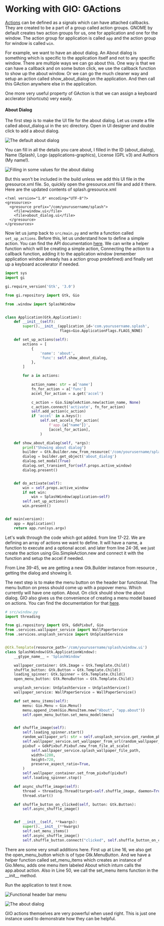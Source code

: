# Working with GIO: GActions

[Actions](https://developer.gnome.org/gio/2.64/GAction.html) can be defined as a signals which can have attached callbacks. They are created to be a part of a group called action groups. GNOME by default creates two action groups for us, one for application and one for the window. The action group for application is called `app` and the action group for window is called `win`.

For example, we want to have an about dialog. An About dialog is something which is specific to the application itself and not to any specific window. There are multiple ways we can go about this. One way is that we can have a callback and on some buton click, we use the callback function to show up the about window. Or we can go the much cleaner way and setup an action called show\_about\_dialog on the application. And then call this GAction anywhere else in the application. 

One more very useful property of GAction is that we can assign a keyboard acclerator \(shortcuts\) very easily. 

#### About Dialog

The first step is to make the UI file for the about dialog. Let us create a file called about\_dialog.ui in the src directory. Open in UI designer and double click to add a about dialog.

![The default about dialog](../.gitbook/assets/image%20%2828%29.png)

You can fill in all the details you care about, I filled in the ID \(about\_dialog\), Name \(Splash\), Logo \(applications-graphics\), License \(GPL v3\) and Authors \(My name!\).

![Filling in some values for the about dialog](../.gitbook/assets/image%20%2829%29.png)

But this won't be included in the build unless we add this UI file in the gresource.xml file. So, quickly open the gresource.xml file and add it there. Here are the updated contents of splash.gresource.xml

```text
<?xml version="1.0" encoding="UTF-8"?>
<gresources>
  <gresource prefix="/com/yourusername/splash">
    <file>window.ui</file>
    <file>about_dialog.ui</file>
  </gresource>
</gresources>
```

Now let us jump back to `src/main.py` and write a function called `set_up_actions`. Before this, let us understand how to define a simple action. You can find the API documentation [here](https://lazka.github.io/pgi-docs/index.html#Gio-2.0/classes/SimpleAction.html#Gio.SimpleAction). We can write a helper function which will be creating a simple action, Connecting the action to a callback function, adding it to the application window \(remember application window already has a action group predefined\) and finally set up a keyboard accelerator if needed.

```python
import sys
import gi

gi.require_version('Gtk', '3.0')

from gi.repository import Gtk, Gio

from .window import SplashWindow


class Application(Gtk.Application):
    def __init__(self):
        super().__init__(application_id='com.yourusername.splash',
                         flags=Gio.ApplicationFlags.FLAGS_NONE)

    def set_up_actions(self):
        actions = [
            {
                'name': 'about',
                'func': self.show_about_dialog,
            },
        ]

        for a in actions:

            action_name: str = a['name']
            fn_for_action = a['func']
            accel_for_action = a.get('accel')

            c_action = Gio.SimpleAction.new(action_name, None)
            c_action.connect('activate', fn_for_action)
            self.add_action(c_action)
            if 'accel' in a.keys():
                self.set_accels_for_action(
                    f'app.{a["name"]}',
                    [accel_for_action],
                )

    def show_about_dialog(self, *args):
        print("Showing about dialog")
        builder = Gtk.Builder.new_from_resource('/com/yourusername/splash/about_dialog.ui')
        dialog = builder.get_object('about_dialog')
        dialog.set_modal(True)
        dialog.set_transient_for(self.props.active_window)
        dialog.present()


    def do_activate(self):
        win = self.props.active_window
        if not win:
            win = SplashWindow(application=self)
        self.set_up_actions()
        win.present()


def main(version):
    app = Application()
    return app.run(sys.argv)
```

Let's walk through the code which got added. from line 17-22. We are defining an array of actions we want to define. It will have a name, a function to execute and a optional accel. and later from line 24-36, we just create the action using Gio.SimpleAction.new and connect it with the function and setup the accel if needed.

From Line 39-45, we are getting a new Gtk.Builder instance from resource , getting the dialog and showing it. 

The next step is to make the menu button on the header bar functional. The menu button on press should come up with a popover menu. Which currently will have one option. About. On click should show the about dialog. GIO also gives us the convenience of creating a menu model based on actions. You can find the documentation for that [here](https://developer.gnome.org/gio/2.64/GMenuModel.html). 

```python
# src/window.py
import threading

from gi.repository import Gtk, GdkPixbuf, Gio
from .services.wallpaper_service import WallPaperService
from .services.unsplash_service import UnSplashService


@Gtk.Template(resource_path='/com/yourusername/splash/window.ui')
class SplashWindow(Gtk.ApplicationWindow):
    __gtype_name__ = 'SplashWindow'

    wallpaper_container: Gtk.Image = Gtk.Template.Child()
    shuffle_button: Gtk.Button = Gtk.Template.Child()
    loading_spinner: Gtk.Spinner = Gtk.Template.Child()
    open_menu_button: Gtk.MenuButton = Gtk.Template.Child()

    unsplash_service: UnSplashService = UnSplashService()
    wallpaper_service: WallPaperService = WallPaperService()

    def set_menu_items(self):
        menu: Gio.Menu = Gio.Menu()
        menu.append_item(Gio.MenuItem.new("About", "app.about"))
        self.open_menu_button.set_menu_model(menu)


    def shuffle_image(self):
        self.loading_spinner.start()
        random_wallpaper_url: str = self.unsplash_service.get_random_photo_url()
        self.wallpaper_service.set_wallpaper_from_url(random_wallpaper_url)
        pixbuf = GdkPixbuf.Pixbuf.new_from_file_at_scale(
            self.wallpaper_service.splash_wallpaper_file_path,
            width=1280,
            height=720,
            preserve_aspect_ratio=True,
        )
        self.wallpaper_container.set_from_pixbuf(pixbuf)
        self.loading_spinner.stop()

    def async_shuffle_image(self):
        thread = threading.Thread(target=self.shuffle_image, daemon=True)
        thread.start()

    def shuffle_button_on_clicked(self, button: Gtk.Button):
        self.async_shuffle_image()


    def __init__(self, **kwargs):
        super().__init__(**kwargs)
        self.set_menu_items()
        self.async_shuffle_image()
        self.shuffle_button.connect("clicked", self.shuffle_button_on_clicked)
```

There are some very small additions here. First up at Line 16,  we also get the open\_menu\_button which is of type Gtk.MenuButton. And we have a helper function called set\_menu\_items which creates an instance of Gio.Menu, adds one menu item labeled About which inturn calls the app.about action. Also in Line 50, we call the set\_menu items function in the \_\_init\_\_ method.

Run the application to test it now.

![Functional header bar menu](../.gitbook/assets/image%20%2827%29.png)

![The about dialog](../.gitbook/assets/image%20%2826%29.png)

GIO actions themselves are very powerful when used right. This is just one instance used to demonstrate how they can be helpful.

